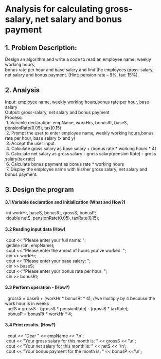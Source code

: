 # Analysis for calculating gross-salary, net salary and bonus payment

  ## 1. Problem Description: 
Design an algorithm and write a code to read an employee name, weekly working hours, <br/>
bonus rate per hour and base salary and find the employees gross-salary, net salary and bonus payment. (Hint: pension rate – 5%, tax: 15%).


  ## 2. Analysis
Input: employee name, weekly working hours,bonus rate per hour, base salary <br/>
Output: gross-salary, net salary and bonus payment <br/>
Process: <br/>
          &nbsp;1. Variable declaration: empName, workHrs, bonusRt, baseS, pensionRate(0.05), tax(0.15) <br/>
          &nbsp;2. Prompt the user to enter employee name, weekly working hours,bonus rate per hour, base salary (x and y)<br/>
          &nbsp;3. Accept the user input.<br/>
          &nbsp;4. Calculate gross salary as base salary + (bonus rate * working hours * 4)<br/>
          &nbsp;5. Calculate net salary as gross salary - gross salary(pension Rate) - gross salary(tax rate) <br/>
          &nbsp;6. Calculate bonus payment as bonus rate * working hours<br/>
          &nbsp;7. Display the employee name with his/her gross salary, net salary and  bonus payment.
## 3. Design the program

#### 3.1 Variable declaration and initialization (What and How?)
&nbsp;int workHr, baseS, bonusRt, grossS, bonusP; <br/>
&nbsp;double netS, pensionRate(0.05), taxRate(0.15); <br/>
#### 3.2 Reading input data (How)
&nbsp;cout << "Please enter your full name: ";<br/>
&nbsp;getline (cin, empName);<br/>
&nbsp;cout << "Please enter the amout of hours you've worked: ";<br/>
&nbsp;cin >> workHr;<br/>
&nbsp;cout << "Please enter your base salary: ";<br/>
&nbsp;cin >> baseS;<br/>
&nbsp;cout << "Please enter your bonus rate per hour: ";<br/>
&nbsp;cin >> bonusRt;<br/>
 
 #### 3.3 Perform operation - (How?)
&nbsp; grossS = baseS + (workHr * bonusRt * 4); //we multiply by 4 because the work hour is in weeks<br/>
&nbsp; netS = grossS - (grossS * pensionRate) - (grossS * taxRate);<br/>
&nbsp; bonusP = bonusRt * workHr * 4;<br/>
#### 3.4 Print results. (How?)
&nbsp; cout << "Dear " << empName << '\n';<br/>
&nbsp;cout << "Your gross salary for this month is: " << grossS << '\n';<br/>
&nbsp;cout << "Your net salary for this month is: " << netS << '\n';<br/>
&nbsp;cout << "Your bonus payment for the month is: " << bonusP <<'\n';<br/>
